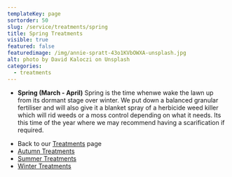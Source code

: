 ```yaml
---
templateKey: page
sortorder: 50
slug: /service/treatments/spring
title: Spring Treatments
visible: true
featured: false
featuredimage: /img/annie-spratt-43o1KVbOWXA-unsplash.jpg
alt: photo by David Kaloczi on Unsplash
categories:
  - treatments
---
```


* **Spring  (March - April)**
  Spring is the time whenwe wake the lawn up from its dormant stage over winter.  We put down a balanced granular fertiliser and will also give it a blanket spray of a herbicide weed killer which will rid weeds or a moss control depending on what it needs.  Its this time of the year where we may recommend having a scarification if required.


- Back to our [Treatments](/service/treatments) page
- [Autumn Treatments](/service/treatments/autumn)
- [Summer Treatments](/service/treatments/summer)
- [Winter Treatments](/service/treatments/winter)